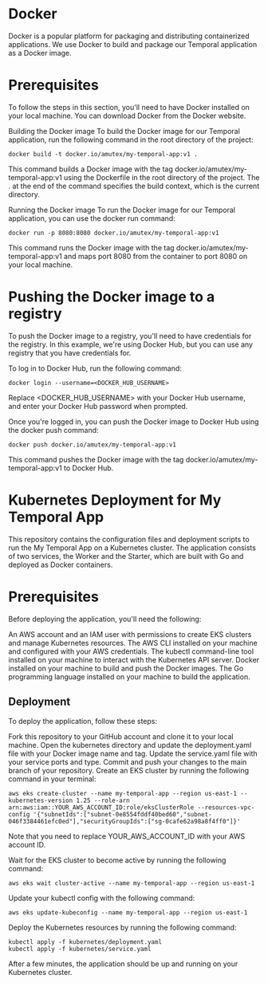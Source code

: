 # Docker
Docker is a popular platform for packaging and distributing containerized applications. We use Docker to build and package our Temporal application as a Docker image.

# Prerequisites
To follow the steps in this section, you'll need to have Docker installed on your local machine. You can download Docker from the Docker website.

Building the Docker image
To build the Docker image for our Temporal application, run the following command in the root directory of the project:

```
docker build -t docker.io/amutex/my-temporal-app:v1 .
```
This command builds a Docker image with the tag docker.io/amutex/my-temporal-app:v1 using the Dockerfile in the root directory of the project. The . at the end of the command specifies the build context, which is the current directory.

Running the Docker image
To run the Docker image for our Temporal application, you can use the docker run command:

```
docker run -p 8080:8080 docker.io/amutex/my-temporal-app:v1
```
This command runs the Docker image with the tag docker.io/amutex/my-temporal-app:v1 and maps port 8080 from the container to port 8080 on your local machine.

# Pushing the Docker image to a registry
To push the Docker image to a registry, you'll need to have credentials for the registry. In this example, we're using Docker Hub, but you can use any registry that you have credentials for.

To log in to Docker Hub, run the following command:

```
docker login --username=<DOCKER_HUB_USERNAME>

```
Replace <DOCKER_HUB_USERNAME> with your Docker Hub username, and enter your Docker Hub password when prompted.

Once you're logged in, you can push the Docker image to Docker Hub using the docker push command:
```
docker push docker.io/amutex/my-temporal-app:v1
```
This command pushes the Docker image with the tag docker.io/amutex/my-temporal-app:v1 to Docker Hub.

# Kubernetes Deployment for My Temporal App
This repository contains the configuration files and deployment scripts to run the My Temporal App on a Kubernetes cluster. The application consists of two services, the Worker and the Starter, which are built with Go and deployed as Docker containers.

# Prerequisites
Before deploying the application, you'll need the following:

An AWS account and an IAM user with permissions to create EKS clusters and manage Kubernetes resources.
The AWS CLI installed on your machine and configured with your AWS credentials.
The kubectl command-line tool installed on your machine to interact with the Kubernetes API server.
Docker installed on your machine to build and push the Docker images.
The Go programming language installed on your machine to build the application.
## Deployment
To deploy the application, follow these steps:

Fork this repository to your GitHub account and clone it to your local machine.
Open the kubernetes directory and update the deployment.yaml file with your Docker image name and tag.
Update the service.yaml file with your service ports and type.
Commit and push your changes to the main branch of your repository.
Create an EKS cluster by running the following command in your terminal:
```
aws eks create-cluster --name my-temporal-app --region us-east-1 --kubernetes-version 1.25 --role-arn arn:aws:iam::YOUR_AWS_ACCOUNT_ID:role/eksClusterRole --resources-vpc-config '{"subnetIds":["subnet-0e8554fddf40bed60","subnet-046f3384461efc0ed"],"securityGroupIds":["sg-0cafe62a98a8f4ff0"]}'
```
Note that you need to replace YOUR_AWS_ACCOUNT_ID with your AWS account ID.

Wait for the EKS cluster to become active by running the following command:
```
aws eks wait cluster-active --name my-temporal-app --region us-east-1
```
Update your kubectl config with the following command:
```
aws eks update-kubeconfig --name my-temporal-app --region us-east-1
```
Deploy the Kubernetes resources by running the following command:
```
kubectl apply -f kubernetes/deployment.yaml
kubectl apply -f kubernetes/service.yaml

```
After a few minutes, the application should be up and running on your Kubernetes cluster.